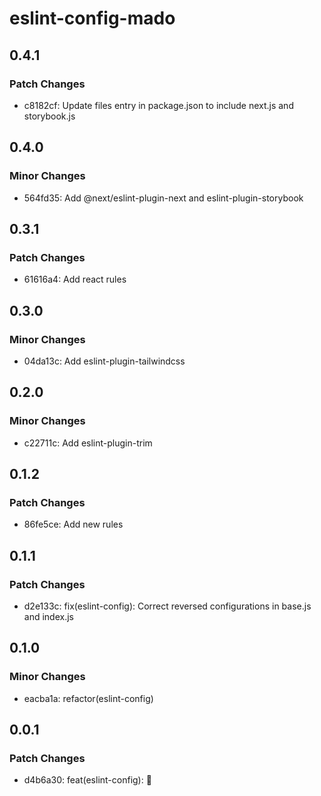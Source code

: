 # eslint-config-mado

## 0.4.1

### Patch Changes

- c8182cf: Update files entry in package.json to include next.js and storybook.js

## 0.4.0

### Minor Changes

- 564fd35: Add @next/eslint-plugin-next and eslint-plugin-storybook

## 0.3.1

### Patch Changes

- 61616a4: Add react rules

## 0.3.0

### Minor Changes

- 04da13c: Add eslint-plugin-tailwindcss

## 0.2.0

### Minor Changes

- c22711c: Add eslint-plugin-trim

## 0.1.2

### Patch Changes

- 86fe5ce: Add new rules

## 0.1.1

### Patch Changes

- d2e133c: fix(eslint-config): Correct reversed configurations in base.js and index.js

## 0.1.0

### Minor Changes

- eacba1a: refactor(eslint-config)

## 0.0.1

### Patch Changes

- d4b6a30: feat(eslint-config): 🎉

